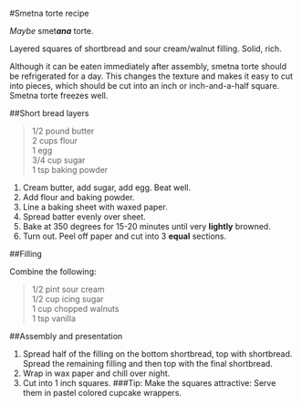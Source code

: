 #Smetna torte recipe

*Maybe* smet***ana*** torte.

Layered squares of shortbread and sour cream/walnut filling. Solid, rich.

Although it can be eaten immediately after assembly, smetna torte should be refrigerated for a day. This changes the texture and makes it easy to cut into pieces, which should be cut into an inch or inch-and-a-half square. Smetna torte freezes well.

##Short bread layers

>1/2 pound butter  
 2 cups flour  
 1 egg  
 3/4 cup sugar  
 1 tsp baking powder  

1. Cream butter, add sugar, add egg. Beat well.
2. Add flour and baking powder.
3. Line a baking sheet with waxed paper.
4. Spread batter evenly over sheet.  
5. Bake at 350 degrees for 15-20 minutes until very **lightly** browned.
6. Turn out. Peel off paper and cut into 3 **equal** sections. 

##Filling

Combine the following:
  
>1/2 pint sour cream  
1/2 cup icing sugar  
1 cup chopped walnuts  
1 tsp vanilla  

##Assembly and presentation

1. Spread half of the filling on the bottom shortbread, top with shortbread. Spread the remaining filling and then top with the final shortbread.  
2. Wrap in wax paper and chill over night.
3. Cut into 1 inch squares. 
###Tip:
Make the squares attractive: Serve them in pastel colored cupcake wrappers. 